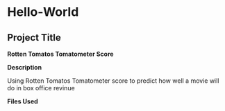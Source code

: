 # Hello-World

## Project Title
**Rotten Tomatos Tomatometer Score**

**Description**

Using Rotten Tomatos Tomatometer score to predict how well a movie will do in box office revinue

**Files Used**
